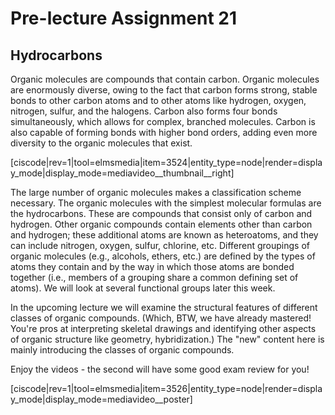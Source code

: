 <div style="float:right;margin:auto"><ebook-button title="Alkanes" link="https://genchem.science.psu.edu/10-1-alkanes"></ebook-button></div>

<div style="float:right;margin:auto"><ebook-button title="Other hydrocarbons" link="https://genchem.science.psu.edu/10-2-other-hydrocarbons"></ebook-button></div>


# Pre-lecture Assignment 21

## Hydrocarbons

Organic molecules are compounds that contain carbon. Organic molecules are enormously diverse, owing to the fact that carbon forms strong, stable bonds to other carbon atoms and to other atoms like hydrogen, oxygen, nitrogen, sulfur, and the halogens. Carbon also forms four bonds simultaneously, which allows for complex, branched molecules. Carbon is also capable of forming bonds with higher bond orders, adding even more diversity to the organic molecules that exist. 

[ciscode|rev=1|tool=elmsmedia|item=3524|entity_type=node|render=display_mode|display_mode=mediavideo__thumbnail__right]

The large number of organic molecules makes a classification scheme necessary. The organic molecules with the simplest molecular formulas are the hydrocarbons. These are compounds that consist only of carbon and hydrogen. Other organic compounds contain elements other than carbon and hydrogen; these additional atoms are known as heteroatoms, and they can include nitrogen, oxygen, sulfur, chlorine, etc. Different groupings of organic molecules (e.g., alcohols, ethers, etc.) are defined by the types of atoms they contain and by the way in which those atoms are bonded together (i.e., members of a grouping share a common defining set of atoms).  We will look at several functional groups later this week. 


In the upcoming lecture we will examine the structural features of different classes of organic compounds. (Which, BTW, we have already mastered! You're pros at interpreting skeletal drawings and identifying other aspects of organic structure like geometry, hybridization.) The "new" content here is mainly introducing the classes of organic compounds.  

Enjoy the videos - the second will have some good exam review for you!

[ciscode|rev=1|tool=elmsmedia|item=3526|entity_type=node|render=display_mode|display_mode=mediavideo__poster]

